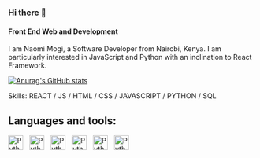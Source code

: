 ### Hi there 👋
#### Front End Web and Development
I am Naomi Mogi, a Software Developer from Nairobi, Kenya.
I am particularly interested in JavaScript and Python with an inclination to React Framework.

[![Anurag's GitHub stats](https://github-readme-stats.vercel.app/api?username=Naomi391)](https://github.com/anuraghazra/github-readme-stats)

Skills: REACT / JS / HTML / CSS / JAVASCRIPT / PYTHON / SQL 

## Languages and tools:

 <img align="left" alt="Python" width="30px" style="padding-right:10px" src="https://cdn.jsdelivr.net/gh/devicons/devicon@latest/icons/python/python-original.svg" />
 
  <img align="left" alt="Python" width="30px" style="padding-right:10px" src="https://cdn.jsdelivr.net/gh/devicons/devicon@latest/icons/javascript/javascript-original.svg" />
  
   <img align="left" alt="Python" width="30px" style="padding-right:10px" src="https://cdn.jsdelivr.net/gh/devicons/devicon@latest/icons/html5/html5-original.svg" />
   
   <img align="left" alt="Python" width="30px" style="padding-right:10px" src="https://cdn.jsdelivr.net/gh/devicons/devicon@latest/icons/css3/css3-original-wordmark.svg" />

   
   <img align="left" alt="Python" width="30px" style="padding-right:10px" src="https://cdn.jsdelivr.net/gh/devicons/devicon@latest/icons/azuresqldatabase/azuresqldatabase-original.svg" />
   
   <img align="left" alt="Python" width="30px" style="padding-right:10px" src="https://cdn.jsdelivr.net/gh/devicons/devicon@latest/icons/sqlite/sqlite-original-wordmark.svg" />
          
   
          
   
          
   
          
          
          






